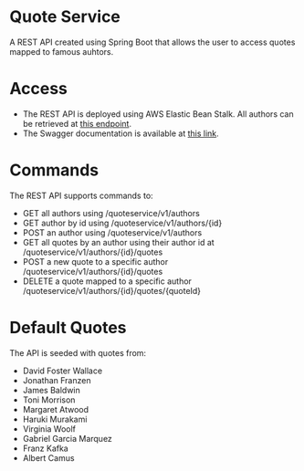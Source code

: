 # Quote Service
A REST API created using Spring Boot that allows the user to access quotes mapped to famous auhtors.

# Access
- The REST API is deployed using AWS Elastic Bean Stalk. All authors can be retrieved at [this endpoint](http://quoteservice-env.eba-th4anqyj.us-east-2.elasticbeanstalk.com/quoteservice/v1/authors). 
- The Swagger documentation is available at [this link](http://quoteservice-env.eba-th4anqyj.us-east-2.elasticbeanstalk.com/swagger-ui/#).

# Commands
The REST API supports commands to:
- GET all authors using /quoteservice/v1/authors
- GET author by id using /quoteservice/v1/authors/{id}
- POST an author using /quoteservice/v1/authors
- GET all quotes by an author using their author id at /quoteservice/v1/authors/{id}/quotes
- POST a new quote to a specific author /quoteservice/v1/authors/{id}/quotes
- DELETE a quote mapped to a specific author /quoteservice/v1/authors/{id}/quotes/{quoteId}

# Default Quotes
The API is seeded with quotes from:
- David Foster Wallace
- Jonathan Franzen
- James Baldwin
- Toni Morrison
- Margaret Atwood
- Haruki Murakami
- Virginia Woolf
- Gabriel Garcia Marquez
- Franz Kafka
- Albert Camus
